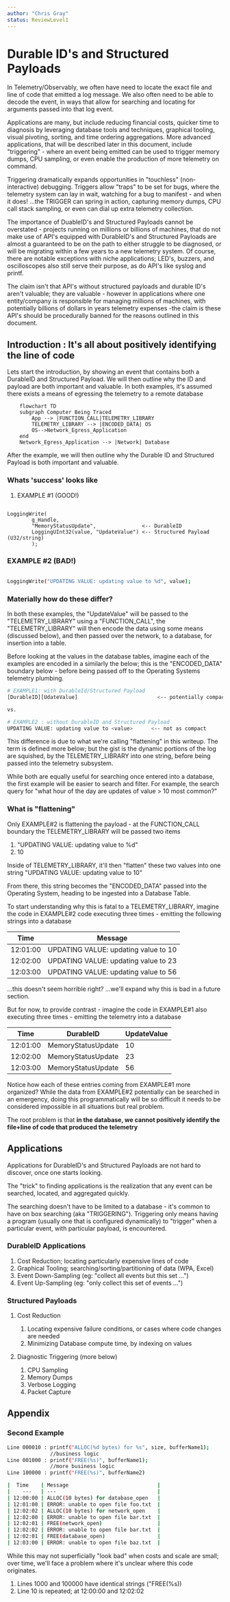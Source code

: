 ```yaml
---
author: "Chris Gray"
status: ReviewLevel1
---
```


# Durable ID's and Structured Payloads

In Telemetry/Observably, we often have need to locate the exact file and line of
 code that emitted a log message.  We also often need to be able to decode the
 event, in ways that allow for searching and locating for arguments passed into
 that log event.

Applications are many, but include reducing financial costs, quicker time to
diagnosis by leveraging database tools and techniques, graphical tooling, visual
pivoting, sorting, and time ordering aggregations. More advanced applications,
that will be described later in this document, include "triggering" - where an
 event being emitted can be used to trigger memory dumps, CPU sampling, or even
 enable the production of more telemetry on command.

Triggering dramatically expands opportunities in "touchless" (non-interactive)
debugging.  Triggers allow "traps" to be set for bugs, where the telemetry
system can lay in wait, watching for a bug to manifest - and when it does!
...the TRIGGER can spring in action, capturing memory dumps, CPU call stack
sampling, or even can dial up extra telemetry collection.

The importance of DuableID's and Structured Payloads cannot be
overstated - projects running on millions or billions of machines, that do not
make use of API's equipped with DurableID's and Structured Payloads are almost
a guaranteed to be on the path to either struggle to be diagnosed, or will be
migrating within a few years to a new telemetry system. Of course, there are
notable exceptions with niche applications;  LED's, buzzers, and oscilloscopes
 also still serve their purpose, as do API's like syslog and printf.

The claim isn't that API's without structured payloads and durable ID's aren't
 valuable; they are valuable - however in applications where one entity/company
  is responsible for managing millions of machines, with potentially billions
  of dollars in years telemetry expenses -the claim is these API's should be
  procedurally banned for the reasons outlined in this document.

## Introduction : It's all about positively identifying the line of code

Lets start the introduction, by showing an event that contains both a DurableID
 and Structured Payload.  We will then outline why the ID and payload are both
  important and valuable.
In both examples, it's assumed there exists a means of egressing the telemetry
to a remote database

```mermaid
    flowchart TD
    subgraph Computer Being Traced
        App --> |FUNCTION_CALL|TELEMETRY_LIBRARY
        TELEMETRY_LIBRARY --> |ENCODED_DATA| OS
        OS-->Network_Egress_Application
    end
    Network_Egress_Application --> |Network| Database
```

After the example, we will then outline why the Durable ID and Structured
 Payload is both important and valuable.

### Whats 'success' looks like

1. EXAMPLE #1  (GOOD!)

```text

LoggingWrite(
        g_Handle,
        "MemoryStatusUpdate",               <-- DurableID
        LoggingUInt32(value, "UpdateValue") <-- Structured Payload (U32/string)
        );
```

### EXAMPLE #2 (BAD!)

```bash

LoggingWrite("UPDATING VALUE: updating value to %d", value);

```

### Materially how do these differ?

In both these examples, the "UpdateValue" will be passed to the
"TELEMETRY_LIBRARY" using a "FUNCTION_CALL", the "TELEMETRY_LIBRARY"
 will then encode the data using some means
(discussed below), and then passed over the network, to a database, for
insertion into a table.

Before looking at the values in the database tables, imagine each of the
examples are encoded in a similarly the below;  this is the "ENCODED_DATA"
boundary below - before being passed off to the Operating Systems telemetry
plumbing.

```bash
# EXAMPLE1: with DurableId/Structured Payload
[DurableID][UdateValue]                          <-- potentially compact

vs.

# EXAMPLE2 : without DurableID and Structured Payload
UPDATING VALUE: updating value to <value>      <-- not as compact
```

This difference is due to what we're calling "flattening" in this writeup.
The term is defined more below; but the gist is the dynamic portions of the log
are squished, by the TELEMETRY_LIBRARY into one string, before being passed into
 the telemetry subsystem.

While both are equally useful for searching once entered into a database, the
 first example will be easier to search and filter.   For example, the search
 query for "what hour of the day are updates of value > 10 most common?"

### What is "flattening"

Only EXAMPLE#2 is flattening the payload - at the FUNCTION_CALL boundary the
TELEMETRY_LIBRARY will be passed two items

1. "UPDATING VALUE: updating value to %d"
1. 10

Inside of TELEMETRY_LIBRARY, it'll then "flatten" these two values into one
string "UPDATING VALUE: updating value to 10"

From there, this string becomes the "ENCODED_DATA" passed into the Operating
System, heading to be ingested into a Database Table.

To start understanding why this is fatal to a TELEMETRY_LIBRARY, imagine the
code in EXAMPLE#2 code executing three times - emitting the following strings
into a database

|  Time    | Message                              |
|    ---   | ---                                  |
| 12:01:00 | UPDATING VALUE: updating value to 10 |
| 12:02:00 | UPDATING VALUE: updating value to 23 |
| 12:03:00 | UPDATING VALUE: updating value to 56 |

...this doesn't seem horrible right?   ...we'll expand why this is bad in a
future section.

But for now, to provide contrast - imagine the code in EXAMPLE#1 also executing
 three times - emitting the telemetry into a database

|  Time    | DurableID          | UpdateValue   |
|    ---   | ---                | ---           |
| 12:01:00 | MemoryStatusUpdate | 10            |
| 12:02:00 | MemoryStatusUpdate | 23            |
| 12:03:00 | MemoryStatusUpdate | 56            |

Notice how each of these entries coming from EXAMPLE#1 more organized?  While
 the data from EXAMPLE#2 potentially can be searched in an emergency, doing this
  programmatically will be so difficult it needs to be considered impossible in
  all situations but real problem.

The root problem is that **in the database, we cannot positively identify the
file+line of code that produced the telemetry**

## Applications

Applications for DurableID's and Structured Payloads are not hard to discover,
once one starts looking.

The "trick" to finding applications is the realization that any event can be
searched, located, and aggregated quickly.

The searching doesn't have to be limited to a database - it's common to have on
 box searching (aka "TRIGGERING").  Triggering only means having a program
 (usually one that is configured dynamically) to "trigger" when a particular
 event, with particular payload, is encountered.

### DurableID Applications

1. Cost Reduction; locating particularly expensive lines of code
1. Graphical Tooling; searching/sorting/partitioning of data (WPA, Excel)
1. Event Down-Sampling (eg: "collect all events but this set ...")
1. Event Up-Sampling (eg: "only collect this set of events ...")

### Structured Payloads

1. Cost Reduction
    1. Locating expensive failure conditions, or cases where code changes are
    needed
    1. Minimizing Database compute time, by indexing on values

1. Diagnostic Triggering (more below)
    1. CPU Sampling
    1. Memory Dumps
    1. Verbose Logging
    1. Packet Capture

## Appendix

### Second Example

```bash
Line 000010 : printf("ALLOC(%d bytes) for %s", size, bufferName1);
              //business logic
Line 001000 : printf("FREE(%s)", bufferName1);
              //more business logic
Line 100000 : printf("FREE(%s)", bufferName2)
```

```bash
|  Time    | Message                             |
|    ---   | ---                                 |
| 12:00:00 | ALLOC(10 bytes) for database_open   |
| 12:01:00 | ERROR: unable to open file foo.txt  |
| 12:02:02 | ALLOC(10 bytes) for network_open    |
| 12:02:00 | ERROR: unable to open file bar.txt  |
| 12:02:01 | FREE(network_open)                  |
| 12:02:02 | ERROR: unable to open file bar.txt  |
| 12:02:01 | FREE(database_open)                 |
| 12:03:00 | ERROR: unable to open file baz.txt  |
```

While this may not superficially "look bad" when costs and scale are small;
over time, we'll face a problem where it's unclear where this code originates.

1. Lines 1000 and 100000 have identical strings ("FREE(%s))
1. Line  10 is repeated;  at 12:00:00 and 12:02:02
